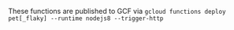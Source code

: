 These functions are published to GCF via 
`gcloud functions deploy pet[_flaky] --runtime nodejs8 --trigger-http`